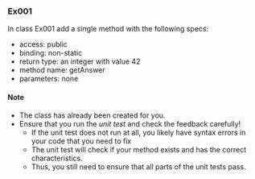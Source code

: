 ### Ex001
In class Ex001 add a single method with the following specs:
	 
- access: public
- binding: non-static
- return type: an integer with value 42
- method name: getAnswer
- parameters: none

#### Note
- The class has already been created for you.
- Ensure that you run the _unit test_ and check the feedback carefully!
  - If the unit test does not run at all, you likely have syntax errors in your code that you need to fix
  - The unit test will check if your method exists and has the correct characteristics.
  - Thus, you still need to ensure that all parts of the unit tests pass.
